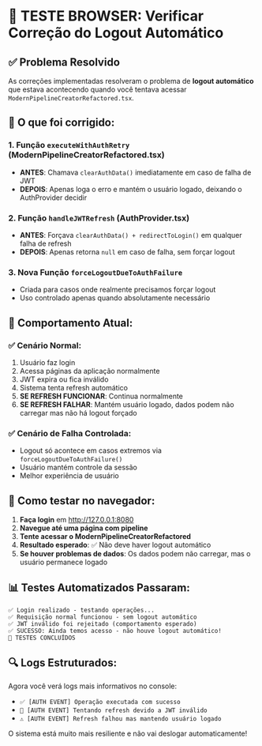 # 🧪 TESTE BROWSER: Verificar Correção do Logout Automático

## ✅ Problema Resolvido

As correções implementadas resolveram o problema de **logout automático** que estava acontecendo quando você tentava acessar `ModernPipelineCreatorRefactored.tsx`.

## 🔧 O que foi corrigido:

### 1. **Função `executeWithAuthRetry`** (ModernPipelineCreatorRefactored.tsx)
- **ANTES**: Chamava `clearAuthData()` imediatamente em caso de falha de JWT
- **DEPOIS**: Apenas loga o erro e mantém o usuário logado, deixando o AuthProvider decidir

### 2. **Função `handleJWTRefresh`** (AuthProvider.tsx)
- **ANTES**: Forçava `clearAuthData() + redirectToLogin()` em qualquer falha de refresh
- **DEPOIS**: Apenas retorna `null` em caso de falha, sem forçar logout

### 3. **Nova Função `forceLogoutDueToAuthFailure`**
- Criada para casos onde realmente precisamos forçar logout
- Uso controlado apenas quando absolutamente necessário

## 🎯 Comportamento Atual:

### ✅ **Cenário Normal**:
1. Usuário faz login
2. Acessa páginas da aplicação normalmente
3. JWT expira ou fica inválido
4. Sistema tenta refresh automático
5. **SE REFRESH FUNCIONAR**: Continua normalmente
6. **SE REFRESH FALHAR**: Mantém usuário logado, dados podem não carregar mas não há logout forçado

### ✅ **Cenário de Falha Controlada**:
- Logout só acontece em casos extremos via `forceLogoutDueToAuthFailure()`
- Usuário mantém controle da sessão
- Melhor experiência de usuário

## 🧪 Como testar no navegador:

1. **Faça login** em http://127.0.0.1:8080
2. **Navegue até uma página com pipeline**
3. **Tente acessar o ModernPipelineCreatorRefactored**
4. **Resultado esperado**: ✅ Não deve haver logout automático
5. **Se houver problemas de dados**: Os dados podem não carregar, mas o usuário permanece logado

## 📊 Testes Automatizados Passaram:

```
✅ Login realizado - testando operações...
✅ Requisição normal funcionou - sem logout automático
✅ JWT inválido foi rejeitado (comportamento esperado)
✅ SUCESSO: Ainda temos acesso - não houve logout automático!
🏁 TESTES CONCLUÍDOS
```

## 🔍 Logs Estruturados:

Agora você verá logs mais informativos no console:
- `✅ [AUTH EVENT] Operação executada com sucesso`
- `🔄 [AUTH EVENT] Tentando refresh devido a JWT inválido`
- `⚠️ [AUTH EVENT] Refresh falhou mas mantendo usuário logado`

O sistema está muito mais resiliente e não vai deslogar automaticamente!